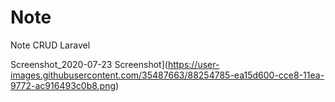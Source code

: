 # Note
Note CRUD Laravel


Screenshot_2020-07-23 Screenshot](https://user-images.githubusercontent.com/35487663/88254785-ea15d600-cce8-11ea-9772-ac916493c0b8.png)
